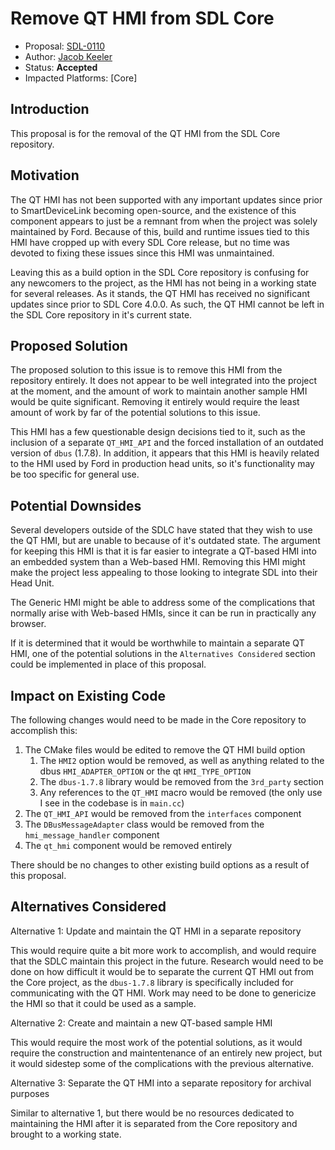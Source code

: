 # Remove QT HMI from SDL Core

* Proposal: [SDL-0110](0110-remove-qt-hmi-from-sdl-core.md)
* Author: [Jacob Keeler](https://github.com/jacobkeeler)
* Status: **Accepted**
* Impacted Platforms: [Core]

## Introduction

This proposal is for the removal of the QT HMI from the SDL Core repository.

## Motivation

The QT HMI has not been supported with any important updates since prior to SmartDeviceLink becoming open-source, and the existence of this component appears to just be a remnant from when the project was solely maintained by Ford. Because of this, build and runtime issues tied to this HMI have cropped up with every SDL Core release, but no time was devoted to fixing these issues since this HMI was unmaintained. 

Leaving this as a build option in the SDL Core repository is confusing for any newcomers to the project, as the HMI has not being in a working state for several releases. As it stands, the QT HMI has received no significant updates since prior to SDL Core 4.0.0. As such, the QT HMI cannot be left in the SDL Core repository in it's current state.

## Proposed Solution

The proposed solution to this issue is to remove this HMI from the repository entirely. It does not appear to be well integrated into the project at the moment, and the amount of work to maintain another sample HMI would be quite significant. Removing it entirely would require the least amount of work by far of the potential solutions to this issue.

This HMI has a few questionable design decisions tied to it, such as the inclusion of a separate `QT_HMI_API` and the forced installation of an outdated version of `dbus` (1.7.8). In addition, it appears that this HMI is heavily related to the HMI used by Ford in production head units, so it's functionality may be too specific for general use.

## Potential Downsides

Several developers outside of the SDLC have stated that they wish to use the QT HMI, but are unable to because of it's outdated state. The argument for keeping this HMI is that it is far easier to integrate a QT-based HMI into an embedded system than a Web-based HMI. Removing this HMI might make the project less appealing to those looking to integrate SDL into their Head Unit.

The Generic HMI might be able to address some of the complications that normally arise with Web-based HMIs, since it can be run in practically any browser. 

If it is determined that it would be worthwhile to maintain a separate QT HMI, one of the potential solutions in the `Alternatives Considered` section could be implemented in place of this proposal.

## Impact on Existing Code

The following changes would need to be made in the Core repository to accomplish this:

1. The CMake files would be edited to remove the QT HMI build option
    1. The `HMI2` option would be removed, as well as anything related to the dbus `HMI_ADAPTER_OPTION` or the qt `HMI_TYPE_OPTION`
    2. The `dbus-1.7.8` library would be removed from the `3rd_party` section
    3. Any references to the `QT_HMI` macro would be removed (the only use I see in the codebase is in `main.cc`) 
2. The `QT_HMI_API` would be removed from the `interfaces` component
3. The `DBusMessageAdapter` class would be removed from the `hmi_message_handler` component
4. The `qt_hmi` component would be removed entirely

There should be no changes to other existing build options as a result of this proposal.

## Alternatives Considered

Alternative 1: Update and maintain the QT HMI in a separate repository

This would require quite a bit more work to accomplish, and would require that the SDLC maintain this project in the future. Research would need to be done on how difficult it would be to separate the current QT HMI out from the Core project, as the `dbus-1.7.8` library is specifically included for communicating with the QT HMI. Work may need to be done to genericize the HMI so that it could be used as a sample.

Alternative 2: Create and maintain a new QT-based sample HMI

This would require the most work of the potential solutions, as it would require the construction and maintentenance of an entirely new project, but it would sidestep some of the complications with the previous alternative.

Alternative 3: Separate the QT HMI into a separate repository for archival purposes

Similar to alternative 1, but there would be no resources dedicated to maintaining the HMI after it is separated from the Core repository and brought to a working state.
